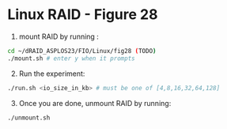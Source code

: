 # Linux RAID - Figure 28


1. mount RAID by running :
```Bash
cd ~/dRAID_ASPLOS23/FIO/Linux/fig28 (TODO)
./mount.sh # enter y when it prompts
```

2. Run the experiment:
```Bash
./run.sh <io_size_in_kb> # must be one of [4,8,16,32,64,128]
```

3. Once you are done, unmount RAID by running:
```Bash
./unmount.sh
```